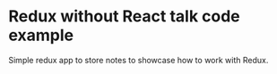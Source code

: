 # Redux without React talk code example
Simple redux app to store notes to showcase how to work with Redux.
